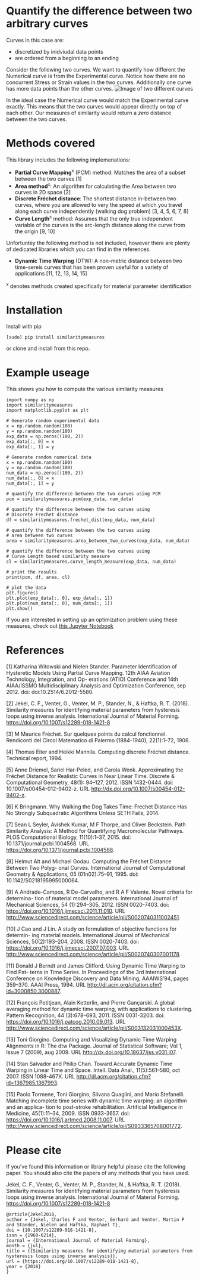 # Quantify the difference between two arbitrary curves

Curves in this case are:
- discretized by inidviudal data points
- are ordered from a beginning to an ending

Consider the following two curves. We want to quantify how different the Numerical curve is from the Experimental curve. Notice how there are no concurrent Stress or Strain values in the two curves. Additionally one curve has more data points than the other curves.
![Image of two different curves](images/TwoCurves.png)

In the ideal case the Numerical curve would match the Experimental curve exactly. This means that the two curves would appear directly on top of each other. Our measures of similarity would return a *zero* distance between the two curves.

# Methods covered
This library includes the following implemenations:
- **Partial Curve Mapping**<sup>x</sup> (PCM) method: Matches the area of a subset between the two curves [1]
- **Area method**<sup>x</sup>: An algorithm for calculating the Area between two curves in 2D space [2]
- **Discrete Fréchet distance**: The shortest distance in-between two curves, where you are allowed to very the speed at which you travel along each curve independently (walking dog problem) [3, 4, 5, 6, 7, 8]
- **Curve Length**<sup>x</sup> method: Assumes that the only true independent variable of the curves is the arc-length distance along the curve from the origin [9, 10]

Unfortuntey the following method is not included, however there are plenty of dedicated libraries which you can find in the references.
- **Dynamic Time Warping** (DTW): A non-metric distance between two time-sereis curves that has been proven useful for a variety of applications [11, 12, 13, 14, 15]

<sup>x</sup> denotes methods created specifically for material parameter identification

# Installation 
Install with pip

```
[sudo] pip install similaritymeasures
```
or clone and install from this repo.


# Example useage
This shows you how to compute the various similarity measures
```
import numpy as np
import similaritymeasures
import matplotlib.pyplot as plt

# Generate random experimental data
x = np.random.random(100)
y = np.random.random(100)
exp_data = np.zeros((100, 2))
exp_data[:, 0] = x
exp_data[:, 1] = y

# Generate random numerical data
x = np.random.random(100)
y = np.random.random(100)
num_data = np.zeros((100, 2))
num_data[:, 0] = x
num_data[:, 1] = y

# quantify the difference between the two curves using PCM
pcm = similaritymeasures.pcm(exp_data, num_data)

# quantify the difference between the two curves using
# Discrete Frechet distance
df = similaritymeasures.frechet_dist(exp_data, num_data)

# quantify the difference between the two curves using
# area between two curves
area = similaritymeasures.area_between_two_curves(exp_data, num_data)

# quantify the difference between the two curves using
# Curve Length based similarity measure
cl = similaritymeasures.curve_length_measure(exp_data, num_data)

# print the results
print(pcm, df, area, cl)

# plot the data
plt.figure()
plt.plot(exp_data[:, 0], exp_data[:, 1])
plt.plot(num_data[:, 0], num_data[:, 1])
plt.show()
```

If you are interested in setting up an optimization problem using these measures, check out [this Jupyter Notebook](Examples_of_Similarity_Measures.ipynb)

# References
[1] Katharina Witowski and Nielen Stander. Parameter Identification of Hysteretic Models
Using Partial Curve Mapping. 12th AIAA Aviation Technology, Integration, and Op-
erations (ATIO) Conference and 14th AIAA/ISSMO Multidisciplinary Analysis and
Optimization Conference, sep 2012. doi: doi:10.2514/6.2012-5580.

[2] Jekel, C. F., Venter, G., Venter, M. P., Stander, N., & Haftka, R. T. (2018). Similarity measures for identifying material parameters from hysteresis loops using inverse analysis. International Journal of Material Forming. https://doi.org/10.1007/s12289-018-1421-8

[3] M Maurice Fréchet. Sur quelques points du calcul fonctionnel. Rendiconti del Circol
Matematico di Palermo (1884-1940), 22(1):1–72, 1906.

[4] Thomas Eiter and Heikki Mannila. Computing discrete Fréchet distance. Technical
report, 1994.

[5] Anne Driemel, Sariel Har-Peled, and Carola Wenk. Approximating the Fréchet Distance
for Realistic Curves in Near Linear Time. Discrete & Computational Geometry, 48(1):
94–127, 2012. ISSN 1432-0444. doi: 10.1007/s00454-012-9402-z. URL http://dx.doi.org/10.1007/s00454-012-9402-z.

[6] K Bringmann. Why Walking the Dog Takes Time: Frechet Distance Has No Strongly
Subquadratic Algorithms Unless SETH Fails, 2014.

[7] Sean L Seyler, Avishek Kumar, M F Thorpe, and Oliver Beckstein. Path Similarity
Analysis: A Method for Quantifying Macromolecular Pathways. PLOS Computational
Biology, 11(10):1–37, 2015. doi: 10.1371/journal.pcbi.1004568. URL https://doi.org/10.1371/journal.pcbi.1004568.

[8] Helmut Alt and Michael Godau. Computing the Fréchet Distance Between Two Polyg-
onal Curves. International Journal of Computational Geometry & Applications, 05
(01n02):75–91, 1995. doi: 10.1142/S0218195995000064.

[9] A Andrade-Campos, R De-Carvalho, and R A F Valente. Novel criteria for determina-
tion of material model parameters. International Journal of Mechanical Sciences, 54
(1):294–305, 2012. ISSN 0020-7403. doi: https://doi.org/10.1016/j.ijmecsci.2011.11.010.
URL http://www.sciencedirect.com/science/article/pii/S0020740311002451.

[10] J Cao and J Lin. A study on formulation of objective functions for determin-
ing material models. International Journal of Mechanical Sciences, 50(2):193–204,
2008. ISSN 0020-7403. doi: https://doi.org/10.1016/j.ijmecsci.2007.07.003. URL
http://www.sciencedirect.com/science/article/pii/S0020740307001178.

[11] Donald J Berndt and James Clifford. Using Dynamic Time Warping to Find Pat-
terns in Time Series. In Proceedings of the 3rd International Conference on Knowledge
Discovery and Data Mining, AAAIWS’94, pages 359–370. AAAI Press, 1994. URL
http://dl.acm.org/citation.cfm?id=3000850.3000887.

[12] François Petitjean, Alain Ketterlin, and Pierre Gançarski. A global averaging method for dynamic time warping, with applications to clustering. Pattern Recognition, 44 (3):678–693, 2011. ISSN 0031-3203. doi: https://doi.org/10.1016/j.patcog.2010.09.013.
URL http://www.sciencedirect.com/science/article/pii/S003132031000453X.

[13] Toni Giorgino. Computing and Visualizing Dynamic Time Warping Alignments in R:
The dtw Package. Journal of Statistical Software; Vol 1, Issue 7 (2009), aug 2009. URL
http://dx.doi.org/10.18637/jss.v031.i07.

[14] Stan Salvador and Philip Chan. Toward Accurate Dynamic Time Warping in Linear
Time and Space. Intell. Data Anal., 11(5):561–580, oct 2007. ISSN 1088-467X. URL
http://dl.acm.org/citation.cfm?id=1367985.1367993.

[15] Paolo Tormene, Toni Giorgino, Silvana Quaglini, and Mario Stefanelli. Matching
incomplete time series with dynamic time warping: an algorithm and an applica-
tion to post-stroke rehabilitation. Artificial Intelligence in Medicine, 45(1):11–34,
2009. ISSN 0933-3657. doi: https://doi.org/10.1016/j.artmed.2008.11.007. URL
http://www.sciencedirect.com/science/article/pii/S0933365708001772.


# Please cite
If you've found this information or library helpful please cite the following paper. You should also cite the papers of any methods that you have used.

Jekel, C. F., Venter, G., Venter, M. P., Stander, N., & Haftka, R. T. (2018). Similarity measures for identifying material parameters from hysteresis loops using inverse analysis. International Journal of Material Forming. https://doi.org/10.1007/s12289-018-1421-8

```
@article{Jekel2018,
author = {Jekel, Charles F and Venter, Gerhard and Venter, Martin P and Stander, Nielen and Haftka, Raphael T},
doi = {10.1007/s12289-018-1421-8},
issn = {1960-6214},
journal = {International Journal of Material Forming},
month = {jul},
title = {{Similarity measures for identifying material parameters from hysteresis loops using inverse analysis}},
url = {https://doi.org/10.1007/s12289-018-1421-8},
year = {2018}
}
```